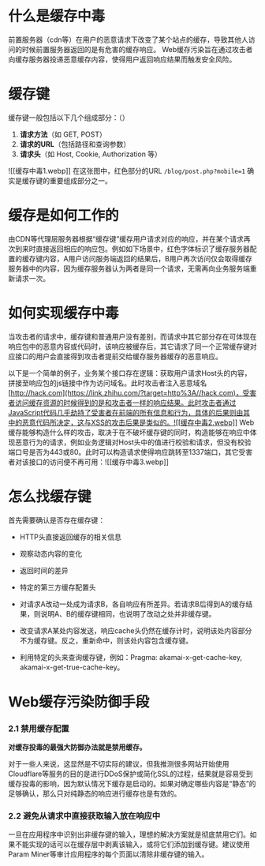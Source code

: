 # 什么是缓存中毒
前置服务器（cdn等）在用户的恶意请求下改变了某个站点的缓存，导致其他人访问的时候前置服务器返回的是有危害的缓存响应。
Web缓存污染旨在通过攻击者向缓存服务器投递恶意缓存内容，使得用户返回响应结果而触发安全风险。
# 缓存键
缓存键一般包括以下几个组成部分：（）

1. **请求方法**（如 GET, POST）
2. **请求的URL**（包括路径和查询参数）
3. **请求头**（如 Host, Cookie, Authorization 等）

![[缓存中毒1.webp]]
在这张图中，红色部分的URL `/blog/post.php?mobile=1` 确实是缓存键的重要组成部分之一。
# 缓存是如何工作的
由CDN等代理层服务器根据“缓存键”缓存用户请求对应的响应，并在某个请求再次到来时直接返回相应的响应包。例如如下场景中，红色字体标识了缓存服务器配置的缓存键内容，A用户访问服务端返回的结果后，B用户再次访问仅会取得缓存服务器中的内容，因为缓存服务器认为两者是同一个请求，无需再向业务服务端重新请求一次。
# 如何实现缓存中毒
当攻击者的请求中，缓存键和普通用户没有差别，而请求中其它部分存在可体现在响应包中的恶意内容或代码时，该响应被缓存后，其它请求了同一个正常缓存键对应接口的用户会直接得到攻击者提前交给缓存服务器缓存的恶意响应。

以下是一个简单的例子，业务某个接口存在逻辑：获取用户请求Host头的内容，拼接至响应包的js链接中作为访问域名。此时攻击者注入恶意域名[http://hack.com](https://link.zhihu.com/?target=http%3A//hack.com)，受害者访问缓存资源的时候得到的是和攻击者一样的响应结果。此时攻击者通过JavaScript代码几乎劫持了受害者在前端的所有信息和行为，具体的后果则由其中的恶意代码所决定，这与XSS的攻击后果是类似的。![[缓存中毒2.webp]]
Web缓存能够构造什么样的攻击，取决于在不破坏缓存键的同时，构造能够在响应中体现恶意行为的请求，例如业务逻辑对Host头中的值进行校验和请求，但没有校验端口号是否为443或80。此时可以构造请求使得响应跳转至1337端口，其它受害者对该接口的访问便不再可用：![[缓存中毒3.webp]]
# 怎么找缓存键
首先需要确认是否存在缓存键：

- HTTP头直接返回缓存的相关信息
- 观察动态内容的变化
- 返回时间的差异
- 特定的第三方缓存配置头

- 对请求A改动一处成为请求B，各自响应有所差异。若请求B后得到A的缓存结果，则说明A、B的缓存键相同，也说明了改动之处并非缓存键。
- 改变请求A某处内容发送，响应cache头仍然在缓存计时，说明该处内容部分不为缓存键。反之，重新命中，则该处内容包含缓存键。
- 利用特定的头来查询缓存键，例如：Pragma: akamai-x-get-cache-key, akamai-x-get-true-cache-key。
# Web缓存污染防御手段

### 2.1 禁用缓存配置

**对缓存投毒的最强大防御办法就是禁用缓存。**

对于一些人来说，这显然是不切实际的建议，但我推测很多网站开始使用Cloudflare等服务的目的是进行DDoS保护或简化SSL的过程，结果就是容易受到缓存投毒的影响，因为默认情况下缓存是启动的。如果对确定哪些内容是“静态”的足够确认，那么只对纯静态的响应进行缓存也是有效的。

### 2.2 避免从请求中直接获取输入放在响应中

一旦在应用程序中识别出非缓存键的输入，理想的解决方案就是彻底禁用它们。如果不能实现的话可以在缓存层中剥离该输入，或将它们添加到缓存键。建议使用Param Miner等审计应用程序的每个页面以清除非缓存键的输入。